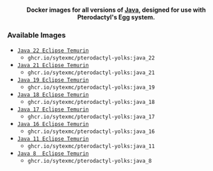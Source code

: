 <h4 align="center">Docker images for all versions of <a href="https://adoptium.net/temurin/releases/">Java</a>, designed for use with Pterodactyl's Egg system.</h4>

### Available Images

* [`Java 22 Eclipse Temurin`](https://github.com/SytexMC/pterodactyl-yolks/tree/main/java/22)
  * `ghcr.io/sytexmc/pterodactyl-yolks:java_22`
* [`Java 21 Eclipse Temurin`](https://github.com/SytexMC/pterodactyl-yolks/tree/main/java/21)
  * `ghcr.io/sytexmc/pterodactyl-yolks:java_21`
* [`Java 19 Eclipse Temurin`](https://github.com/SytexMC/pterodactyl-yolks/tree/main/java/19)
  * `ghcr.io/sytexmc/pterodactyl-yolks:java_19`
* [`Java 18 Eclipse Temurin`](https://github.com/SytexMC/pterodactyl-yolks/tree/main/java/18)
  * `ghcr.io/sytexmc/pterodactyl-yolks:java_18`
* [`Java 17 Eclipse Temurin`](https://github.com/SytexMC/pterodactyl-yolks/tree/main/java/17)
  * `ghcr.io/sytexmc/pterodactyl-yolks:java_17`
* [`Java 16 Eclipse Temurin`](https://github.com/SytexMC/pterodactyl-yolks/tree/main/java/16)
  * `ghcr.io/sytexmc/pterodactyl-yolks:java_16`
* [`Java 11 Eclipse Temurin`](https://github.com/SytexMC/pterodactyl-yolks/tree/main/java/11)
  * `ghcr.io/sytexmc/pterodactyl-yolks:java_11`
* [`Java 8  Eclipse Temurin`](https://github.com/SytexMC/pterodactyl-yolks/tree/main/java/8)
  * `ghcr.io/sytexmc/pterodactyl-yolks:java_8`
